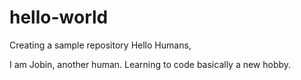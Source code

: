 # hello-world
Creating a sample repository
Hello Humans,

I am Jobin, another human. Learning to code basically a new hobby. 
